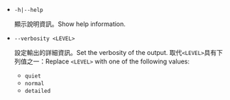 * `-h|--help`

  <span data-ttu-id="1f26b-101">顯示說明資訊。</span><span class="sxs-lookup"><span data-stu-id="1f26b-101">Show help information.</span></span>

* `--verbosity <LEVEL>`

  <span data-ttu-id="1f26b-102">設定輸出的詳細資訊。</span><span class="sxs-lookup"><span data-stu-id="1f26b-102">Set the verbosity of the output.</span></span> <span data-ttu-id="1f26b-103">取代`<LEVEL>`具有下列值之一：</span><span class="sxs-lookup"><span data-stu-id="1f26b-103">Replace `<LEVEL>` with one of the following values:</span></span>
  
  * `quiet`
  * `normal`
  * `detailed`